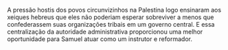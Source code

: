 ﻿A pressão hostis dos povos circunvizinhos na Palestina logo ensinaram aos xeiques hebreus que eles não poderiam esperar sobreviver a menos que confederassem suas organizações tribais em um governo central. E essa centralização da autoridade administrativa proporcionou uma melhor oportunidade para Samuel atuar como um instrutor e reformador.